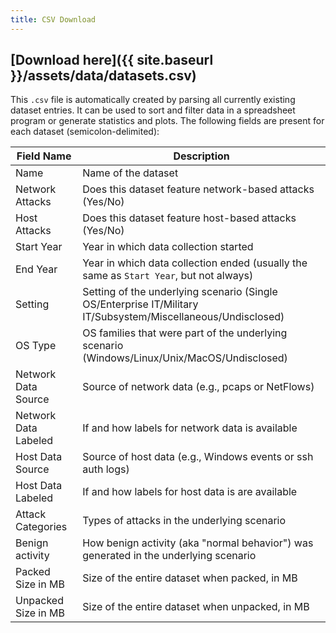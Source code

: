```yaml
---
title: CSV Download
---
```


## [Download here]({{ site.baseurl }}/assets/data/datasets.csv)

This `.csv` file is automatically created by parsing all currently existing dataset entries.
It can be used to sort and filter data in a spreadsheet program or generate statistics and plots.
The following fields are present for each dataset (semicolon-delimited):

| Field Name           | Description                                                                                                  |
|----------------------|--------------------------------------------------------------------------------------------------------------|
| Name                 | Name of the dataset                                                                                          |
| Network Attacks      | Does this dataset feature network-based attacks (Yes/No)                                                     |
| Host Attacks         | Does this dataset feature host-based attacks (Yes/No)                                                        |
| Start Year           | Year in which data collection started                                                                        |
| End Year             | Year in which data collection ended (usually the same as `Start Year`, but not always)                       |
| Setting              | Setting of the underlying scenario (Single OS/Enterprise IT/Military IT/Subsystem/Miscellaneous/Undisclosed) |
| OS Type              | OS families that were part of the underlying scenario (Windows/Linux/Unix/MacOS/Undisclosed)                 |
| Network Data Source  | Source of network data (e.g., pcaps or NetFlows)                                                             |
| Network Data Labeled | If and how labels for network data is available                                                              |
| Host Data Source     | Source of host data (e.g., Windows events or ssh auth logs)                                                  |
| Host Data Labeled    | If and how labels for host data is are available                                                             |
| Attack Categories    | Types of attacks in the underlying scenario                                                                  |
| Benign activity      | How benign activity (aka "normal behavior") was generated in the underlying scenario                         |
| Packed Size in MB    | Size of the entire dataset when packed, in MB                                                                |
| Unpacked Size in MB  | Size of the entire dataset when unpacked, in MB                                                              |
